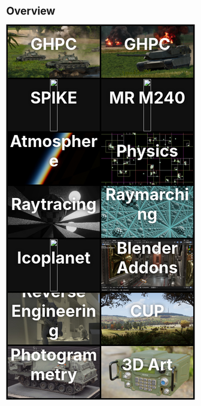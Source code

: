 <head>
	<style>
    .categories {
        display: grid;
        grid-template-columns: auto auto;
        grid-gap: 4px;
        padding: 4px;
        background-color: black;
    }
    .categories > div {
        position: relative;
        text-align: center;
        color: white;
        overflow: hidden;
    }
    .categories > div > div {
        position: absolute;
        top: 35%; 
        left: 50%;
        transform: translate(-50%, -50%);
        width: 100%;
        font-size: 4.5cqmin;
        font-weight: bold;
        text-shadow: 0px 0px 8px rgba(0,0,0,0.5);
        pointer-events: none;
    }
    .categories img {
        aspect-ratio: 16/9;
    }
    img {
        transition: .25s ease;
        display: block;
        object-fit: cover;
        height: 100%;
        background-color: rgb(16,16,16);
    }
    img:hover {
        filter: brightness(75%) saturate(0.5);
    }
    .static {
        position: absolute;
        pointer-events: none;
    }
    .static:hover {
        opacity: 0;
        filter: brightness(75%) saturate(0.5);
    }
	</style>
</head>

# Overview

<div class="categories">
    <div>
        <a href="GHPC" title="GHPC"><img src="/content/GHPC/T-55s.jpg"></a>
        <div>GHPC</div>
    </div>
    <div>
        <a href="GHPC" title="GHPC"><img src="/content/GHPC/Abrams.jpg"></a>
        <div>GHPC</div>
    </div>
    <div>
        <a href="SPIKE" title="SPIKE NLOS"><img src="/content/SPIKE/spike.gif"></a>
        <div>SPIKE</div>
    </div>
    <div>
        <a href="M240" title="MR M240"><img src="/content/MR M240/mr m240 small.gif"></a>
        <div>MR M240</div>
    </div>
    <div>
        <a href="Atmosphere" title="Atmosphere"><img src="/content/Shader/Atmosphere/sunset2.jpg"></a>
        <div>Atmosphere</div>
    </div>
    <div>
        <a href="Physics" title="Physics"><img src="/content/Physics/BH.gif"></a>
        <div>Physics</div>
    </div>
    <div>
        <a href="Raytracing" title="Realtime Raytracer & Pathtracer"><img src="/content/Shader/Raytracer/rt thumb.jpg"></a>
        <div>Raytracing</div>
    </div>
    <div>
        <a href="Raymarching" title="Raymarcher"><img src="/content/Shader/Raymarcher/raymarching thumb.jpg"></a>
        <div>Raymarching</div>
    </div>
    <div>
        <a href="Icoplanet" title="Icoplanet"><img src="/content/Icoplanet/beachball_small.gif"></a>
        <div>Icoplanet</div>
    </div>
    <div>
        <a href="Blender-Addons" title="Blender Addons"><img src="/content/Blender/addons_thumb.jpg"></a>
        <div>Blender Addons</div>
    </div>
    <div>
        <a href="Reverse-Engineering" title="Reverse Engineering Projects"><img src="/content/Reverse Engineer/BF3/bf3_alley_blender_dof.jpg" style="transform: scale(1.75) translate(-5%,10%)"></a>
        <div>Reverse Engineering</div>
    </div>
    <div>
        <a href="CUP" title="ArmA 3 - Community Upgrade Project"><img src="/content/CUP/CUP_thumb.jpg"></a>
        <div>CUP</div>
    </div>
    <div>
        <a href="Photogrammetry" title="Photogrammetry"><img src="/content/Scans/MLRS_normal_static.jpg" style="object-position: 70% 50%"></a>
        <div>Photogrammetry</div>
    </div>
    <div>
        <a href="Art" title="3D Art"><img src="/content/Art/an-prc-117g.png"></a>
        <div>3D Art</div>
    </div>
</div>
